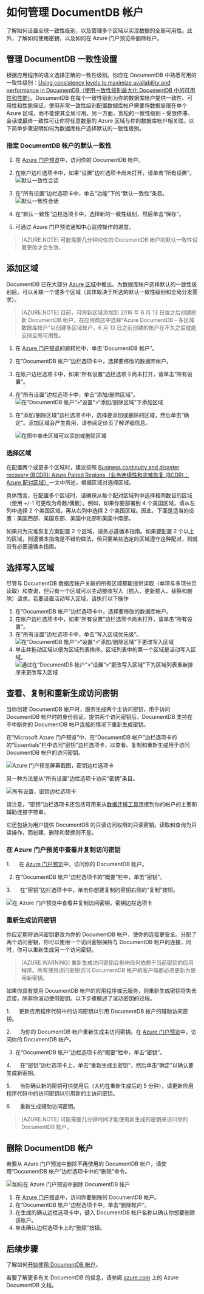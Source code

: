 <properties
	pageTitle="通过 Azure 门户预览管理 DocumentDB 帐户 | Azure"
	description="了解如何通过 Azure 门户预览管理你的 DocumentDB 帐户。查找有关使用 Azure 门户预览查看、复制、删除和访问帐户的指南。"
	keywords="Azure 门户预览、documentdb、azure、Microsoft azure"
	services="documentdb"
	documentationCenter=""
	authors="AndrewHoh"
	manager="jhubbard"
	editor="cgronlun"/>

<tags
	ms.service="documentdb"
	ms.date="06/14/2016"
	wacn.date="07/04/2016"/>

# 如何管理 DocumentDB 帐户

了解如何设置全球一致性级别，以及管理多个区域以实现数据的全局可用性。此外，了解如何使用密钥，以及如何在 Azure 门户预览中删除帐户。

## <a id="consistency"></a>管理 DocumentDB 一致性设置

根据应用程序的语义选择正确的一致性级别。你应在 DocumentDB 中熟悉可用的一致性级别：[Using consistency levels to maximize availability and performance in DocumentDB（使用一致性级别最大化 DocumentDB 中的可用性和性能）][consistency]。DocumentDB 在每个一致性级别为你的数据库帐户提供一致性、可用性和性能保证。使用非常一致性级别配置数据库帐户需要将数据局限在单个 Azure 区域，而不能使其全局可用。另一方面，宽松的一致性级别 - 受限停滞、会话或最终一致性可让你将任意数量的 Azure 区域与你的数据库帐户相关联。以下简单步骤说明如何为数据库帐户选择默认的一致性级别。

### 指定 DocumentDB 帐户的默认一致性

1. 在 [Azure 门户预览](https://portal.azure.cn/)中，访问你的 DocumentDB 帐户。
2. 在帐户边栏选项卡中，如果“设置”边栏选项卡尚未打开，请单击“所有设置”。
![默认一致性会话][5]

3. 在“所有设置”边栏选项卡中，单击“功能”下的“默认一致性”条目。
    ![默认一致性会话][6]

4. 在“默认一致性”边栏选项卡中，选择新的一致性级别，然后单击“保存”。
5. 可通过 Azure 门户预览通知中心监控操作的进度。

> [AZURE.NOTE] 可能需要几分钟对你的 DocumentDB 帐户的默认一致性设置更改才会生效。

## <a id="addregion"></a>添加区域

DocumentDB 已在大部分 [Azure 区域][azureregions]中推出。为数据库帐户选择默认的一致性级别后，可以关联一个或多个区域（具体取决于所选的默认一致性级别和全局分发需求）。

> [AZURE.NOTE] 目前，可将新区域添加到 2016 年 6 月 13 日或之后创建的新 DocumentDB 帐户。在应用商店中选择“Azure DocumentDB - 多区域数据库帐户”以创建多区域帐户。6 月 13 日之前创建的帐户在不久之后就能支持全局可用性。

1. 在 [Azure 门户预览](https://portal.azure.com/)的跳转栏中，单击“DocumentDB 帐户”。
2. 在“DocumentDB 帐户”边栏选项卡中，选择要修改的数据库帐户。
3. 在帐户边栏选项卡中，如果“所有设置”边栏选项卡尚未打开，请单击“所有设置”。
4. 在“所有设置”边栏选项卡中，单击“添加/删除区域”。
    ![在“DocumentDB 帐户”>“设置”>“添加/删除区域”下添加区域][1]
5. 在“添加/删除区域”边栏选项卡中，选择要添加或删除的区域，然后单击“确定”。添加区域会产生费用，请参阅定价页了解详细信息。

    ![在图中单击区域可以添加或删除区域][2]

### 选择区域

在配置两个或更多个区域时，建议按照 [Business continuity and disaster recovery (BCDR): Azure Paired Regions（业务连续性和灾难恢复 (BCDR)：Azure 配对区域）][bcdr]一文中所述，根据区域对选择区域。

具体而言，在配置多个区域时，请确保从每个配对区域列中选择相同数目的区域（使用 +/-1 可更改为奇数/偶数）。例如，如果你要部署到 4 个美国区域，请从左列中选择 2 个美国区域，再从右列中选择 2 个美国区域。因此，下面是适当的设置：美国西部、美国东部、美国中北部和美国中南部。

如果只为灾难恢复方案配置 2 个区域，请务必遵循本指南。如果要配置 2 个以上的区域，则遵循本指南是不错的做法，但只要某些选定的区域遵守这种配对，则就没有必要遵循本指南。

## <a id="selectwriteregion"></a>选择写入区域

尽管与 DocumentDB 数据库帐户关联的所有区域都能提供读取（单项与多项分页读取）和查询，但只有一个区域可以主动接收写入（插入、更新插入、替换和删除）请求。若要设置活动写入区域，请执行以下操作


1. 在“DocumentDB 帐户”边栏选项卡中，选择要修改的数据库帐户。
2. 在帐户边栏选项卡中，如果“所有设置”边栏选项卡尚未打开，请单击“所有设置”。
3. 在“所有设置”边栏选项卡中，单击“写入区域优先级”。
    ![在“DocumentDB 帐户”>“设置”>“添加/删除区域”下更改写入区域][3]
4. 单击并拖动区域以便为区域列表排序。区域列表中的第一个区域是活动写入区域。
    ![通过在“DocumentDB 帐户”>“设置”>“更改写入区域”下为区域列表重新排序来更改写入区域][4]

## <a id="keys"></a>查看、复制和重新生成访问密钥
当你创建 DocumentDB 帐户时，服务生成两个主访问密钥，用于访问 DocumentDB 帐户时的身份验证。提供两个访问密钥后，DocumentDB 支持在不中断你的 DocumentDB 帐户连接的情况下重新生成密钥。

在“Microsoft Azure 门户预览”中，在“DocumentDB 帐户”边栏选项卡的的“Essentials”栏中访问“密钥”边栏选项卡，以查看、复制和重新生成用于访问 DocumentDB 帐户的访问密钥。[](https://portal.azure.cn/)

![Azure 门户预览屏幕截图，密钥边栏选项卡](./media/documentdb-manage-account/keys.png)

另一种方法是从“所有设置”边栏选项卡访问“密钥”条目。

![所有设置，密钥边栏选项卡](./media/documentdb-manage-account/allsettingskeys.png)

请注意，“密钥”边栏选项卡还包括可用来从[数据迁移工具](/documentation/articles/documentdb-import-data)连接到你的帐户的主要和辅助连接字符串。

它还包括为用户提供 DocumentDB 的只读访问权限的只读密钥。读取和查询为只读操作，而创建、删除和替换则不是。

### 在 Azure 门户预览中查看并复制访问密钥

1.      在 [Azure 门户预览](https://portal.azure.cn/)中，访问你的 DocumentDB 帐户。 

2. 在“DocumentDB 帐户”边栏选项卡的“概要”栏中，单击“密钥”。

3.      在“密钥”边栏选项卡中，单击你想要复制的密钥右侧的“复制”按钮。

  ![在 Azure 门户预览中查看并复制访问密钥，密钥边栏选项卡](./media/documentdb-manage-account/copykeys.png)

### 重新生成访问密钥

你应定期将访问密钥更改为你的 DocumentDB 帐户，使你的连接更安全。分配了两个访问密钥，你可以使用一个访问密钥保持与 DocumentDB 帐户的连接，同时，你可以重新生成另一个访问密钥。

> [AZURE.WARNING] 重新生成访问密钥会影响任何依赖于当前密钥的应用程序。所有使用访问密钥访问 DocumentDB 帐户的客户端都必须更新为使用新密钥。

如果你具有使用 DocumentDB 帐户的应用程序或云服务，则重新生成密钥将失去连接，除非你滚动使用密钥。以下步骤概述了滚动密钥的过程。

1.      更新应用程序代码中的访问密钥以引用 DocumentDB 帐户的辅助访问密钥。

2.      为你的 DocumentDB 帐户重新生成主访问密钥。在 [Azure 门户预览](https://portal.azure.cn/)中，访问你的 DocumentDB 帐户。

3. 在“DocumentDB 帐户”边栏选项卡的“概要”栏中，单击“密钥”。

4.      在“密钥”边栏选项卡上，单击“重新生成主密钥”，然后单击“确定”以确认要生成新密钥。

5.      当你确认新的密钥可供使用后（大约在重新生成后的 5 分钟），请更新应用程序代码中的访问密钥以引用新的主访问密钥。

6.      重新生成辅助访问密钥。

> [AZURE.NOTE] 可能需要几分钟时间才能使用新生成的密钥来访问你的 DocumentDB 帐户。

## <a id="delete"></a>删除 DocumentDB 帐户
若要从 Azure 门户预览中删除不再使用的 DocumentDB 帐户，请使用“DocumentDB 帐户”边栏选项卡中的“删除”命令。

![如何在 Azure 门户预览中删除 DocumentDB 帐户](./media/documentdb-manage-account/deleteaccountconfirmation.png)


1. 在 [Azure 门户预览](https://portal.azure.cn)中，访问你要删除的 DocumentDB 帐户。
2. 在“DocumentDB 帐户”边栏选项卡中，单击“删除帐户”。
3. 在生成的确认边栏选项卡中，键入 DocumentDB 帐户名称以确认你想要删除该帐户。
4. 单击确认边栏选项卡上的“删除”按钮。

## <a id="next"></a>后续步骤

了解如何[开始使用 DocumentDB 帐户](http://go.microsoft.com/fwlink/p/?LinkId=402364)。

若要了解更多有关 DocumentDB 的信息，请参阅 [azure.com](http://go.microsoft.com/fwlink/?LinkID=402319&clcid=0x409) 上的 Azure DocumentDB 文档。


<!--Image references-->
[1]: ./media/documentdb-manage-account/documentdb_add_region-1.png
[2]: ./media/documentdb-manage-account/documentdb_add_region-2.png
[3]: ./media/documentdb-manage-account/documentdb_change_write_region-1.png
[4]: ./media/documentdb-manage-account/documentdb_change_write_region-2.png
[5]: ./media/documentdb-manage-account/documentdb_change_consistency-1.png
[6]: ./media/documentdb-manage-account/chooseandsaveconsistency.png

<!--Reference style links - using these makes the source content way more readable than using inline links-->
[bcdr]: https://azure.microsoft.com/documentation/articles/best-practices-availability-paired-regions/
[consistency]: https://azure.microsoft.com/documentation/articles/documentdb-consistency-levels/
[azureregions]: https://azure.microsoft.com/zh-cn/regions/#services
[offers]: https://azure.microsoft.com/zh-cn/pricing/details/documentdb/

<!---HONumber=Mooncake_0627_2016-->